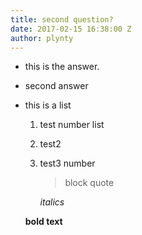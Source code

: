 ```yaml
---
title: second question?
date: 2017-02-15 16:38:00 Z
author: plynty
---
```


* this is the answer.

* second answer

* this is a list

  1. test number list

  2. test2

  3. test3 number

     > block quote

     *italics*

  **bold text**